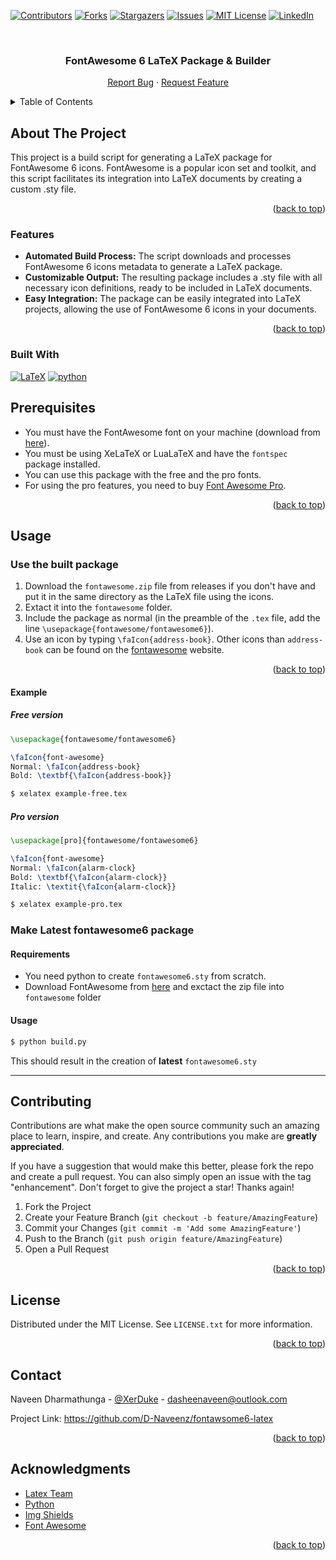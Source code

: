 <a id="readme-top"></a>


<!-- PROJECT SHIELDS -->
<!--
*** I'm using markdown "reference style" links for readability.
*** Reference links are enclosed in brackets [ ] instead of parentheses ( ).
*** See the bottom of this document for the declaration of the reference variables
*** for contributors-url, forks-url, etc. This is an optional, concise syntax you may use.
*** https://www.markdownguide.org/basic-syntax/#reference-style-links
-->
[![Contributors][contributors-shield]][contributors-url]
[![Forks][forks-shield]][forks-url]
[![Stargazers][stars-shield]][stars-url]
[![Issues][issues-shield]][issues-url]
[![MIT License][license-shield]][license-url]
[![LinkedIn][linkedin-shield]][linkedin-url]



<!-- PROJECT LOGO -->
<br />
<div align="center">
  <h3 align="center">FontAwesome 6 LaTeX Package & Builder</h3>

  <p align="center">
    <a href="https://github.com/D-Naveenz/fontawsome6-latex/issues/new?labels=bug&template=bug-report---.md">Report Bug</a>
    ·
    <a href="https://github.com/D-Naveenz/fontawsome6-latex/issues/new?labels=enhancement&template=feature-request---.md">Request Feature</a>
  </p>
</div>



<!-- TABLE OF CONTENTS -->
<details>
  <summary>Table of Contents</summary>
  <ol>
    <li>
      <a href="#about-the-project">About The Project</a>
      <ul>
        <li><a href="#features">Features</a></li>
        <li><a href="#built-with">Built With</a></li>
      </ul>
    </li>
    <li>
      <a href="#prerequisites">Prerequisites</a>
    </li>
    <li><a href="#usage">Usage</a>
      <ul>
        <li><a href="#use-the-built-package">Use the built package</a></li>
        <li><a href="#make-latest-fontawesome6-package">Make Latest fontawesome6 package</a></li>
      </ul>
    </li>
    <li><a href="#contributing">Contributing</a></li>
    <li><a href="#license">License</a></li>
    <li><a href="#contact">Contact</a></li>
    <li><a href="#acknowledgments">Acknowledgments</a></li>
  </ol>
</details>



<!-- ABOUT THE PROJECT -->
## About The Project

This project is a build script for generating a LaTeX package for FontAwesome 6 icons. FontAwesome is a popular icon set and toolkit, and this script facilitates its integration into LaTeX documents by creating a custom .sty file.

<p align="right">(<a href="#readme-top">back to top</a>)</p>


### Features
* **Automated Build Process:** The script downloads and processes FontAwesome 6 icons metadata to generate a LaTeX package.
* **Customizable Output:** The resulting package includes a .sty file with all necessary icon definitions, ready to be included in LaTeX documents.
* **Easy Integration:** The package can be easily integrated into LaTeX projects, allowing the use of FontAwesome 6 icons in your documents.

<p align="right">(<a href="#readme-top">back to top</a>)</p>



### Built With

[![LaTeX][latex-shield]][latex-url] [![python][python-shield]][python-url]



## Prerequisites

* You must have the FontAwesome font on your machine (download from [here](https://fontawesome.com/)).
* You must be using XeLaTeX or LuaLaTeX and have the `fontspec` package installed.
* You can use this package with the free and the pro fonts.
* For using the pro features, you need to buy [Font Awesome Pro](https://fontawesome.com/pro).

<p align="right">(<a href="#readme-top">back to top</a>)</p>



<!-- USAGE EXAMPLES -->
## Usage

### Use the built package

1. Download the `fontawesome.zip` file from releases if you don't have and put it in the same directory as the LaTeX file using the icons.
2. Extact it into the `fontawesome` folder.
3. Include the package as normal (in the preamble of the `.tex` file, add the line `\usepackage{fontawesome/fontawesome6}`).
4. Use an icon by typing `\faIcon{address-book}`. Other icons than `address-book` can be found on the [fontawesome](https://fontawesome.com/icons?d=gallery) website.

<p align="right">(<a href="#readme-top">back to top</a>)</p>

#### Example

##### Free version
```tex
\usepackage{fontawesome/fontawesome6}

\faIcon{font-awesome}
Normal: \faIcon{address-book}
Bold: \textbf{\faIcon{address-book}}
```

```bash
$ xelatex example-free.tex
```

##### Pro version
```tex
\usepackage[pro]{fontawesome/fontawesome6}

\faIcon{font-awesome}
Normal: \faIcon{alarm-clock}
Bold: \textbf{\faIcon{alarm-clock}}
Italic: \textit{\faIcon{alarm-clock}}
```

```bash
$ xelatex example-pro.tex
```

### Make Latest fontawesome6 package

#### Requirements
* You need python to create `fontawesome6.sty` from scratch.
* Download FontAwesome from [here](https://fontawesome.com/download) and exctact the zip file into `fontawesome` folder

#### Usage
```bash
$ python build.py
```
This should result in the creation of **latest** ``fontawesome6.sty``

---



<!-- CONTRIBUTING -->
## Contributing

Contributions are what make the open source community such an amazing place to learn, inspire, and create. Any contributions you make are **greatly appreciated**.

If you have a suggestion that would make this better, please fork the repo and create a pull request. You can also simply open an issue with the tag "enhancement".
Don't forget to give the project a star! Thanks again!

1. Fork the Project
2. Create your Feature Branch (`git checkout -b feature/AmazingFeature`)
3. Commit your Changes (`git commit -m 'Add some AmazingFeature'`)
4. Push to the Branch (`git push origin feature/AmazingFeature`)
5. Open a Pull Request

<p align="right">(<a href="#readme-top">back to top</a>)</p>



<!-- LICENSE -->
## License

Distributed under the MIT License. See `LICENSE.txt` for more information.

<p align="right">(<a href="#readme-top">back to top</a>)</p>



<!-- CONTACT -->
## Contact

Naveen Dharmathunga - [@XerDuke](https://x.com/dharmathunga) - dasheenaveen@outlook.com

Project Link: <https://github.com/D-Naveenz/fontawsome6-latex>

<p align="right">(<a href="#readme-top">back to top</a>)</p>



<!-- ACKNOWLEDGMENTS -->
## Acknowledgments

* [Latex Team](https://www.latex-project.org/about/team/)
* [Python](https://www.python.org/about/)
* [Img Shields](https://shields.io)
* [Font Awesome](https://fontawesome.com)

<p align="right">(<a href="#readme-top">back to top</a>)</p>



<!-- MARKDOWN LINKS & IMAGES -->
<!-- https://www.markdownguide.org/basic-syntax/#reference-style-links -->
[contributors-shield]: https://img.shields.io/github/contributors/D-Naveenz/NextCV.svg?style=for-the-badge
[contributors-url]: https://github.com/D-Naveenz/fontawsome6-latex/graphs/contributors
[forks-shield]: https://img.shields.io/github/forks/D-Naveenz/NextCV.svg?style=for-the-badge
[forks-url]: https://github.com/D-Naveenz/fontawsome6-latex/network/members
[stars-shield]: https://img.shields.io/github/stars/D-Naveenz/NextCV.svg?style=for-the-badge
[stars-url]: https://github.com/D-Naveenz/fontawsome6-latex/stargazers
[issues-shield]: https://img.shields.io/github/issues/D-Naveenz/NextCV.svg?style=for-the-badge
[issues-url]: https://github.com/D-Naveenz/fontawsome6-latex/issues
[license-shield]: https://img.shields.io/github/license/D-Naveenz/NextCV.svg?style=for-the-badge
[license-url]: https://github.com/D-Naveenz/fontawsome6-latex/blob/master/LICENSE.txt
[linkedin-shield]: https://img.shields.io/badge/-LinkedIn-black.svg?style=for-the-badge&logo=linkedin&colorB=555
[linkedin-url]: https://www.linkedin.com/in/dasheewd/
[latex-shield]: https://img.shields.io/badge/latex-%23008080.svg?style=for-the-badge&logo=latex&logoColor=white
[Latex-url]: https://www.latex-project.org/
[python-shield]: https://img.shields.io/badge/Python-3776AB?style=for-the-badge&logo=python&logoColor=white
[python-url]: https://www.python.org/
